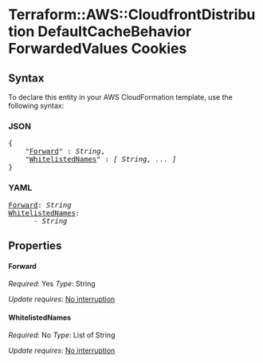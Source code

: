 # Terraform::AWS::CloudfrontDistribution DefaultCacheBehavior ForwardedValues Cookies

## Syntax

To declare this entity in your AWS CloudFormation template, use the following syntax:

### JSON

<pre>
{
    "<a href="#forward" title="Forward">Forward</a>" : <i>String</i>,
    "<a href="#whitelistednames" title="WhitelistedNames">WhitelistedNames</a>" : <i>[ String, ... ]</i>
}
</pre>

### YAML

<pre>
<a href="#forward" title="Forward">Forward</a>: <i>String</i>
<a href="#whitelistednames" title="WhitelistedNames">WhitelistedNames</a>: <i>
      - String</i>
</pre>

## Properties

#### Forward

_Required_: Yes
_Type_: String

_Update requires_: [No interruption](https://docs.aws.amazon.com/AWSCloudFormation/latest/UserGuide/using-cfn-updating-stacks-update-behaviors.html#update-no-interrupt)

#### WhitelistedNames

_Required_: No
_Type_: List of String

_Update requires_: [No interruption](https://docs.aws.amazon.com/AWSCloudFormation/latest/UserGuide/using-cfn-updating-stacks-update-behaviors.html#update-no-interrupt)

